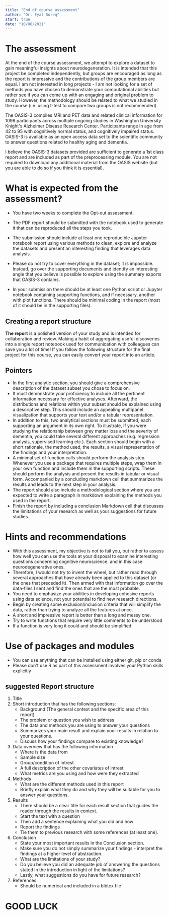 ```yaml
---
title: "End of course assessment"
author: "Dr. Eyal Soreq" 
start: true
date: "10/08/2021"
---
```

# The assessment

At the end of the course assessment, we attempt to explore a dataset to gain meaningful insights about neurodegeneration. It is intended that this project be completed independently, but groups are encouraged as long as the report is impressive and the contributions of the group members are equal. I am not interested in long projects - I am not looking for a set of methods you have chosen to demonstrate your computational abilities but rather see if you can come up with an engaging and original problem to study. However, the methodology should be related to what we studied in the course (i.e. using t-test to compare two groups is not recommended).

The OASIS-3 compiles MRI and PET data and related clinical information for 1098 participants across multiple ongoing studies in Washington University Knight's Alzheimer Disease Research Center. Participants range in age from 42 to 95 with cognitively normal status, and  cognitively impaired status. OASIS-3 is available as an open access data set to the scientific community to answer questions related to healthy aging and dementia.

I believe the OASIS-3 datasets provided are sufficient to generate a 1st class report and are included as part of the preprocessing module. 
You are not required to download any additional material from the OASIS website (but you are able to do so if you think it is essential).


# What is expected from the assessment?

- You have two weeks to complete the Opt-out assessment.

- The PDF report should be submitted with the notebook used to generate it that can be reproduced all the steps you took.

- The submission should include at least one reproducible Jupyter notebook report using various methods to clean, explore and analyze the datasets and present an interesting finding that leverages data analysis. 

- Please do not try to cover everything in the dataset; it is impossible. Instead, go over the supporting documents and identify an interesting angle that you believe is possible to explore using the summary exports that OASIS-3 contains. 

- In your submission there should be at least one Python script or Jupyter notebook containing supporting functions, and if necessary, another with plot functions. There should be minimal coding in the report (most of it should be in the supporting files). 

## Creating a report structure

**The report** is a polished version of your study and is intended for collaboration and review. Making a habit of aggregating useful discoveries into a single report notebook used for communication with colleagues can save you a lot of time!
If you follow the following structure for the final project for this course, you can easily convert your report into an article.


## Pointers 
- In the first analytic section, you should give a comprehensive description of the dataset subset you chose to focus on. 
- It must demonstrate your proficiency to include all the pertinent information necessary for effective analyses. Afterward, the distributions and relations within your subset should be explained using a descriptive step. This should include an appealing multipanel visualization that supports your text and/or a tabular representation.  
- In addition to this, two analytical sections must be submitted, each supporting an argument in its own right. To illustrate, if you were studying the relationship between grey matter loss and the severity of dementia, you could take several different approaches (e.g. regression analysis, supervised learning etc.). Each section should begin with a short rationale, the method used, the results, a visual representation of the findings and your interpretation.    
- A minimal set of function calls should perform the analysis step. Whenever you use a package that requires multiple steps, wrap them in your own function and include them in the supporting scripts. These should perform the analysis and present the results in tabular or visual form. Accompanied by a concluding markdown cell that summarizes the results and leads to the next step in your analysis. 
- The report should also include a methodological section where you are expected to write a paragraph in markdown explaining the methods you used in the report. 
- Finish the report by including a conclusion Markdown cell that discusses the limitations of your research as well as your suggestions for future studies.
 

# Hints and recommendations 

 
- With this assessment, my objective is not to fail you, but rather to assess how well you can use the tools at your disposal to examine interesting questions concerning cognitive neuroscience, and in this case neurodegenerative ones. 
- Therefore, I would not try to invent the wheel, but rather read through several approaches that have already been applied to this dataset (or the ones that preceded it). Then armed with that information go over the data-files I sent and find the ones that are the most probable. 
- You need to emphasize your abilities in developing cohesive reports using data science, not your potential to find new research directions.
- Begin by creating some exclusion/inclusion criteria that will simplify the data, rather than trying to analyze all the features at once.
- A short and impressive report is better than a long and messy one. 
- Try to write functions that require very little comments to be understood 
- If a function is very long it could and should be simplified   

# Use of packages and modules 
 
- You can use anything that can be installed using either git, pip or conda  
- Please don't use R as part of this assessment involves your Python skills explicitly 

## suggested Report structure 
1. Title   
1. Short introduction that has the following sections:
    - Background (The general context and the specific area of this report)
    - The problem or question you wish to address  
    - The data and methods you are using to answer your questions
    - Summarizes your main result and explain your results in relation to your questions.
    - Discuss how your findings compare to existing knowledge? 
1. Data overview that has the following information
    - Where is the data from 
    - Sample size
    - Group/condition of intrest
    - A full description of the other covariates of intrest
    - What metrics are you using and how were they extracted
1. Methods
    - What are the different methods used in this report 
    - Briefly explain what they do and why they will be suitable for you to answer your questions.
1. Results 
   - There should be a clear title for each result section that guides the reader through the results in context.
   - Start the text with a question
   - Then add a sentence explaining what you did and how
   - Report the findings
   - Tie them to previous research with some references (at least one).
1. Conclusion   
    - State your most important results in the Conclusion section. 
    - Make sure you do not simply summarize your findings - interpret the findings at a higher level of abstraction. 
    - What are the limitations of your study? 
    - Do you believe you did an adequate job of answering the questions stated in the introduction in light of the limitations? 
    - Lastly, what suggestions do you have for future research?
1. References 
    - Should be numerical and included in a bibtex file     


# GOOD LUCK 